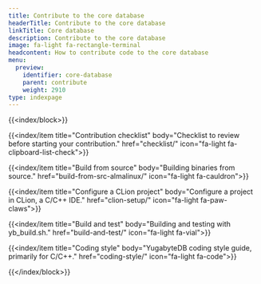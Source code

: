```yaml
---
title: Contribute to the core database
headerTitle: Contribute to the core database
linkTitle: Core database
description: Contribute to the core database
image: fa-light fa-rectangle-terminal
headcontent: How to contribute code to the core database
menu:
  preview:
    identifier: core-database
    parent: contribute
    weight: 2910
type: indexpage
---
```


{{<index/block>}}

  {{<index/item
    title="Contribution checklist"
    body="Checklist to review before starting your contribution."
    href="checklist/"
    icon="fa-light fa-clipboard-list-check">}}

  {{<index/item
    title="Build from source"
    body="Building binaries from source."
    href="build-from-src-almalinux/"
    icon="fa-light fa-cauldron">}}

  {{<index/item
    title="Configure a CLion project"
    body="Configure a project in CLion, a C/C++ IDE."
    href="clion-setup/"
    icon="fa-light fa-paw-claws">}}

  {{<index/item
    title="Build and test"
    body="Building and testing with yb_build.sh."
    href="build-and-test/"
    icon="fa-light fa-vial">}}

  {{<index/item
    title="Coding style"
    body="YugabyteDB coding style guide, primarily for C/C++."
    href="coding-style/"
    icon="fa-light fa-code">}}

{{</index/block>}}
